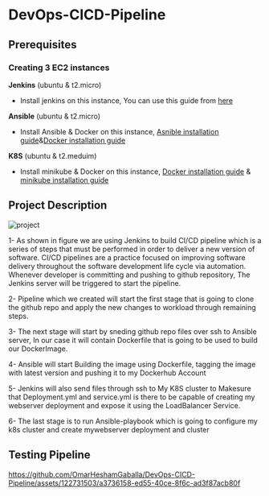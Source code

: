 # DevOps-CICD-Pipeline

## Prerequisites


### Creating 3 EC2 instances

**Jenkins** (ubuntu & t2.micro)
   - Install jenkins on this instance, You can use this guide from [here](https://www.jenkins.io/doc/book/installing/linux)
   
**Ansible**  (ubuntu & t2.micro) 
   - Install Ansible & Docker on this instance, [Asnible installation guide](https://docs.ansible.com/ansible/latest/installation_guide/intro_installation.html)&[Docker installation guide](https://docs.docker.com/engine/install/ubuntu/)
   
 **K8S**     (ubuntu & t2.meduim)
   - Install minikube & Docker on this instance, [Docker installation guide](https://docs.docker.com/engine/install/ubuntu/) & [minikube installation guide](https://minikube.sigs.k8s.io/docs/start/)



## Project Description

![project](https://github.com/OmarHeshamGaballa/DevOps-CICD-Pipeline/assets/122731503/e79c97bb-8373-41aa-88cb-2fdf00ed2bb1)

1- As shown in figure we are using Jenkins to build CI/CD pipeline which is a series of steps that must be performed in order to deliver a new version of software. CI/CD pipelines are a practice focused on improving software delivery throughout the software development life cycle via automation. Whenever developer is committing and pushing to github repository, The Jenkins server will be triggered to start the pipeline.

2- Pipeline which we created will start the first stage that is going to clone the github repo and apply the new changes to workload through remaining steps.

3- The next stage will start by sneding github repo files over ssh to Ansible server, In our case it will contain Dockerfile that is going to be used to build our DockerImage.

4- Ansible will start Building the image using Dockerfile, tagging the image with latest version and pushing it to my Dockerhub Account

5- Jenkins will also send files through ssh to My K8S cluster to Makesure that Deployment.yml and service.yml is there to be capable of creating my webserver deployment and expose it using the LoadBalancer Service.

6- The last stage is to run Ansible-playbook which is going to configure my k8s cluster and create mywebserver deployment and cluster



## Testing Pipeline




https://github.com/OmarHeshamGaballa/DevOps-CICD-Pipeline/assets/122731503/a3736158-ed55-40ce-8f6c-ad3f87acb80f




